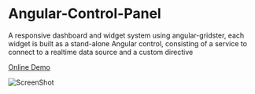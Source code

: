 # Angular-Control-Panel
A responsive dashboard and widget system using angular-gridster, each widget is built as a stand-alone Angular control, consisting of a service to connect to a realtime data source and a custom directive 

[Online Demo](http://aeron1sh.github.io/Angular-Control-Panel/#/dashboard)

![ScreenShot](https://cloud.githubusercontent.com/assets/9345936/10560028/0ce1338e-74cc-11e5-8b3a-892e341ff207.png)
